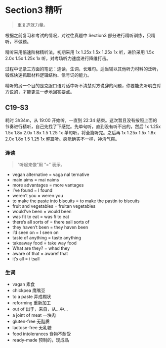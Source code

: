 # Section3 精听

> 重复造就力量。

根据之前复习和考试的情况，对过往真题中 Section3 部分进行精听训练，只精听，不做题。

精听采用倍速阶梯精听法，初期采用 1x 1.25x 1.5x 1.25x 1x 听，进阶采用 1.5x 2.0x 1.5x 1.25x 1x 听，对考场听力速度进行降维打击。

过程中记录三方面的笔记：连读，生词，长难句。适当辅以其他听力材料的泛听，锻炼快速抓取材料逻辑结构、信号词的能力。

精听的另一个目的是克服口语对话中听不清楚对方说辞的问题，你要能先听明白对方说的，才能更进一步地回答要点。

## C19-S3

耗时 3h34m，从 19:00 开始听，一直到 22:34 结束。这次暂且没有按照上面的节奏进行精听，自己先找了下感觉。先单句听，直到没有听不出的，然后 1x 1.25x 1.5x 1.8x 2.0x 1.8x 1.5 1.25 1x 单句听，将全篇听完。之后再 1x 1.25x 1.5x 1.8x 2.0x 1.8x 1.5 1.25 1x 整篇听。感觉确实不一样，神清气爽。

### 连读

> “听起来像”用 “=” 表示。

- vegan alternative = vaga nal ternative
- main aims = mai naims
- more advantages = more vantages
- I’ve found = I found
- weren’t you = weren you
- to make the paste into biscuits = to make the pastin to biscuits
- fruit and vegetables = fruitan vegetables
- would’ve been = would been
- was fit to eat = was fi to eat
- there’s all sorts of = there sall sorts of
- they haven’t been = they haven been
- I’d seen on = I seen on
- taste of anything = taste anything
- takeaway food = take way food
- What are they? = whad they
- aware of that = awaref that
- it’s all = i tsall

### 生词

- vagan 素食
- chickpea 鹰嘴豆
- to a paste 弄成糊状
- reforming 重新加工
- out of 出于，来自，从...中...
- a joint of meat 一块肉
- gluten-free 无麸质
- lactose-free 无乳糖
- food intolerances 食物不耐受
- ready-made 预制的，现成品